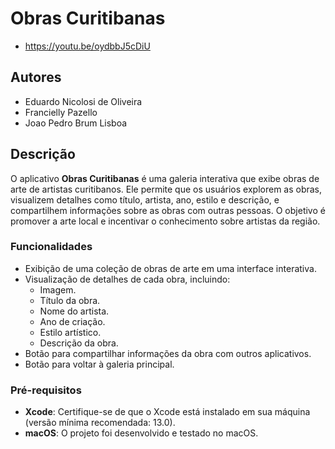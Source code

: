 # Obras Curitibanas
- https://youtu.be/oydbbJ5cDiU 

## Autores
- Eduardo Nicolosi de Oliveira
- Francielly Pazello
- Joao Pedro Brum Lisboa

## Descrição
O aplicativo **Obras Curitibanas** é uma galeria interativa que exibe obras de arte de artistas curitibanos. Ele permite que os usuários explorem as obras, visualizem detalhes como título, artista, ano, estilo e descrição, e compartilhem informações sobre as obras com outras pessoas. O objetivo é promover a arte local e incentivar o conhecimento sobre artistas da região.

### Funcionalidades
- Exibição de uma coleção de obras de arte em uma interface interativa.
- Visualização de detalhes de cada obra, incluindo:
  - Imagem.
  - Título da obra.
  - Nome do artista.
  - Ano de criação.
  - Estilo artístico.
  - Descrição da obra.
- Botão para compartilhar informações da obra com outros aplicativos.
- Botão para voltar à galeria principal.

### Pré-requisitos
- **Xcode**: Certifique-se de que o Xcode está instalado em sua máquina (versão mínima recomendada: 13.0).
- **macOS**: O projeto foi desenvolvido e testado no macOS.

